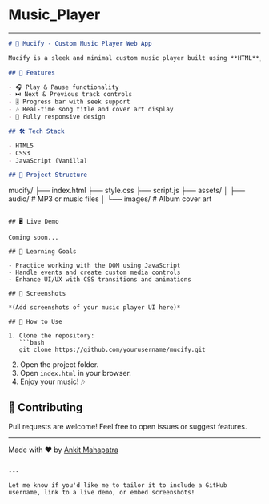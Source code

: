 # Music_Player

---

```markdown
# 🎵 Mucify - Custom Music Player Web App

Mucify is a sleek and minimal custom music player built using **HTML**, **CSS**, and **JavaScript**. Designed for simplicity and ease of use, Mucify lets you play, pause, and navigate through your favorite tracks with a clean UI and smooth animations.

## 🚀 Features

- 🎧 Play & Pause functionality
- ⏭️ Next & Previous track controls
- 🎚️ Progress bar with seek support
- 🎶 Real-time song title and cover art display
- 📱 Fully responsive design

## 🛠️ Tech Stack

- HTML5
- CSS3
- JavaScript (Vanilla)

## 📂 Project Structure

```
mucify/
├── index.html
├── style.css
├── script.js
├── assets/
│   ├── audio/     # MP3 or music files
│   └── images/    # Album cover art
```

## 🖥️ Live Demo

Coming soon...

## 🧠 Learning Goals

- Practice working with the DOM using JavaScript
- Handle events and create custom media controls
- Enhance UI/UX with CSS transitions and animations

## 📸 Screenshots

*(Add screenshots of your music player UI here)*

## 📌 How to Use

1. Clone the repository:
   ```bash
   git clone https://github.com/yourusername/mucify.git
   ```
2. Open the project folder.
3. Open `index.html` in your browser.
4. Enjoy your music! 🎶

## 🤝 Contributing

Pull requests are welcome! Feel free to open issues or suggest features.

---

Made with ❤️ by [Ankit Mahapatra](https://github.com/yourusername)
```

---

Let me know if you'd like me to tailor it to include a GitHub username, link to a live demo, or embed screenshots!